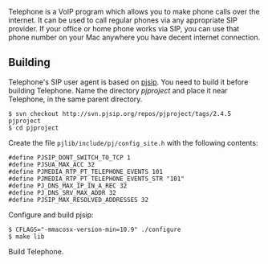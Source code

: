 Telephone is a VoIP program which allows you to make phone calls over
the internet. It can be used to call regular phones via any
appropriate SIP provider. If your office or home phone works via SIP,
you can use that phone number on your Mac anywhere you have decent
internet connection.

Building
--------

Telephone's SIP user agent is based on [pjsip][]. You need to build it
before building Telephone. Name the directory _pjproject_ and place it
near Telephone, in the same parent directory.

  [pjsip]: http://www.pjsip.org/

    $ svn checkout http://svn.pjsip.org/repos/pjproject/tags/2.4.5 pjproject
    $ cd pjproject

Create the file `pjlib/include/pj/config_site.h` with the following
contents:

    #define PJSIP_DONT_SWITCH_TO_TCP 1
    #define PJSUA_MAX_ACC 32
    #define PJMEDIA_RTP_PT_TELEPHONE_EVENTS 101
    #define PJMEDIA_RTP_PT_TELEPHONE_EVENTS_STR "101"
    #define PJ_DNS_MAX_IP_IN_A_REC 32
    #define PJ_DNS_SRV_MAX_ADDR 32
    #define PJSIP_MAX_RESOLVED_ADDRESSES 32

Configure and build pjsip:

    $ CFLAGS="-mmacosx-version-min=10.9" ./configure
    $ make lib
    
Build Telephone.
